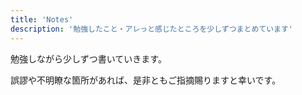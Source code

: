 ```yaml
---
title: 'Notes'
description: '勉強したこと・アレっと感じたところを少しずつまとめています'
---
```


勉強しながら少しずつ書いていきます。

誤謬や不明瞭な箇所があれば、是非ともご指摘賜りますと幸いです。
